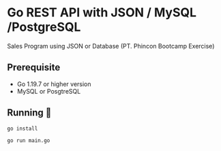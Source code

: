 # Go REST API with JSON / MySQL /PostgreSQL

Sales Program using JSON or Database (PT. Phincon Bootcamp Exercise)

## Prerequisite

- Go 1.19.7 or higher version
- MySQL or PosgtreSQL

## Running :rocket:

```bash
go install
```

```bash
go run main.go
```